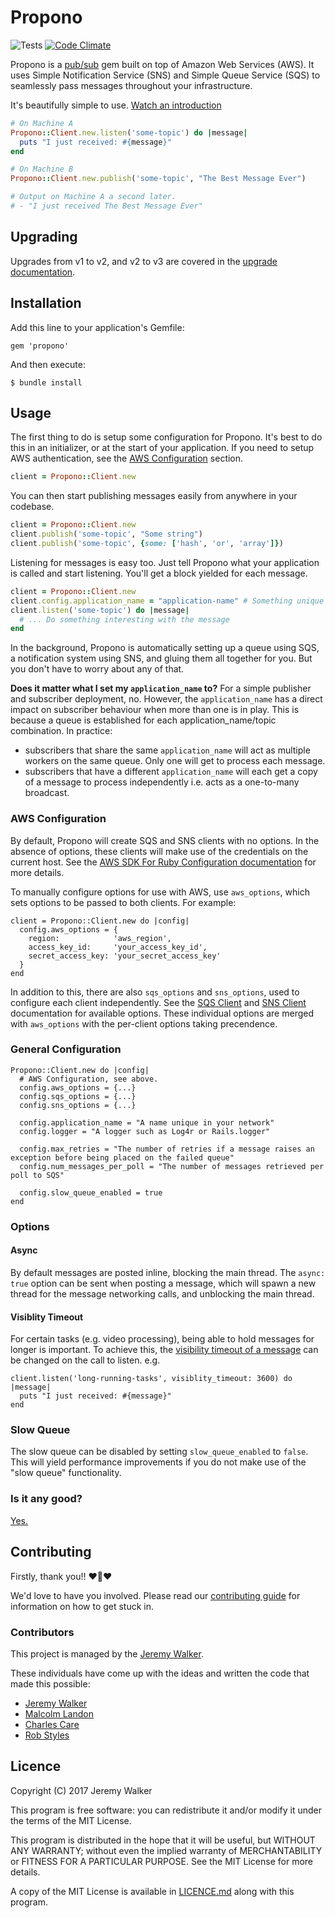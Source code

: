 # Propono

![Tests](https://github.com/iHiD/propono/workflows/Tests/badge.svg)
[![Code Climate](https://codeclimate.com/github/iHiD/propono.png)](https://codeclimate.com/github/iHiD/propono)

Propono is a [pub/sub](http://en.wikipedia.org/wiki/Publish-subscribe_pattern) gem built on top of Amazon Web Services (AWS). It uses Simple Notification Service (SNS) and Simple Queue Service (SQS) to seamlessly pass messages throughout your infrastructure.

It's beautifully simple to use. [Watch an introduction](https://www.youtube.com/watch?v=ZM3-Gl5DVgM)

```ruby
# On Machine A
Propono::Client.new.listen('some-topic') do |message|
  puts "I just received: #{message}"
end

# On Machine B
Propono::Client.new.publish('some-topic', "The Best Message Ever")

# Output on Machine A a second later.
# - "I just received The Best Message Ever"
```

## Upgrading

Upgrades from v1 to v2, and v2 to v3 are covered in the [upgrade documentation](docs/upgrading.md).

## Installation

Add this line to your application's Gemfile:

    gem 'propono'

And then execute:

    $ bundle install

## Usage

The first thing to do is setup some configuration for Propono.
It's best to do this in an initializer, or at the start of your application.
If you need to setup AWS authentication, see the [AWS Configuration](#aws-configuration) section.

```ruby
client = Propono::Client.new
```

You can then start publishing messages easily from anywhere in your codebase.

```ruby
client = Propono::Client.new
client.publish('some-topic', "Some string")
client.publish('some-topic', {some: ['hash', 'or', 'array']})
```

Listening for messages is easy too. Just tell Propono what your application is called and start listening. You'll get a block yielded for each message.

```ruby
client = Propono::Client.new
client.config.application_name = "application-name" # Something unique to this app.
client.listen('some-topic') do |message|
  # ... Do something interesting with the message
end
```
In the background, Propono is automatically setting up a queue using SQS, a notification system using SNS, and gluing them all together for you. But you don't have to worry about any of that.

**Does it matter what I set my `application_name` to?**
For a simple publisher and subscriber deployment, no.
However, the `application_name` has a direct impact on subscriber behaviour when more than one is in play.
This is because a queue is established for each application_name/topic combination. In practice:
* subscribers that share the same `application_name` will act as multiple workers on the same queue. Only one will get to process each message.
* subscribers that have a different `application_name` will each get a copy of a message to process independently i.e. acts as a one-to-many broadcast.

### AWS Configuration

By default, Propono will create SQS and SNS clients with no options.
In the absence of options, these clients will make use of the credentials on the current host.
See the [AWS SDK For Ruby Configuration documentation](https://docs.aws.amazon.com/sdk-for-ruby/v3/developer-guide/setup-config.html) for more details.

To manually configure options for use with AWS, use `aws_options`, which sets options to be passed to both clients. For example:

    client = Propono::Client.new do |config|
      config.aws_options = {
        region:            'aws_region',
        access_key_id:     'your_access_key_id',
        secret_access_key: 'your_secret_access_key'        
      }
    end

In addition to this, there are also `sqs_options` and `sns_options`, used to configure each client independently.
See the [SQS Client](https://docs.aws.amazon.com/sdk-for-ruby/v3/api/Aws/SQS/Client.html#initialize-instance_method) and [SNS Client](https://docs.aws.amazon.com/sdk-for-ruby/v3/api/Aws/SNS/Client.html#initialize-instance_method) documentation for available options.
These individual options are merged with `aws_options` with the per-client options taking precendence.

### General Configuration

```
Propono::Client.new do |config|
  # AWS Configuration, see above.
  config.aws_options = {...}
  config.sqs_options = {...}
  config.sns_options = {...}

  config.application_name = "A name unique in your network"
  config.logger = "A logger such as Log4r or Rails.logger"

  config.max_retries = "The number of retries if a message raises an exception before being placed on the failed queue"
  config.num_messages_per_poll = "The number of messages retrieved per poll to SQS"

  config.slow_queue_enabled = true
end
```

### Options

#### Async

By default messages are posted inline, blocking the main thread. The `async: true` option can be sent when posting a message, which will spawn a new thread for the message networking calls, and unblocking the main thread.

#### Visiblity Timeout

For certain tasks (e.g. video processing), being able to hold messages for longer is important. To achieve this, the [visibility timeout of a message](http://docs.aws.amazon.com/AWSSimpleQueueService/latest/SQSDeveloperGuide/sqs-visibility-timeout.html) can be changed on the call to listen. e.g.

```
client.listen('long-running-tasks', visiblity_timeout: 3600) do |message|
  puts "I just received: #{message}"
end
```

### Slow Queue

The slow queue can be disabled by setting `slow_queue_enabled` to `false`. This will yield performance improvements if you do not make use of the "slow queue" functionality.

### Is it any good?

[Yes.](http://news.ycombinator.com/item?id=3067434)

## Contributing

Firstly, thank you!! :heart::sparkling_heart::heart:

We'd love to have you involved. Please read our [contributing guide](https://github.com/iHiD/propono/tree/master/CONTRIBUTING.md) for information on how to get stuck in.

### Contributors

This project is managed by the [Jeremy Walker](http://ihid.co.uk).

These individuals have come up with the ideas and written the code that made this possible:

- [Jeremy Walker](https://github.com/iHiD)
- [Malcolm Landon](https://github.com/malcyL)
- [Charles Care](https://github.com/ccare)
- [Rob Styles](https://github.com/mmmmmrob)

## Licence

Copyright (C) 2017 Jeremy Walker

This program is free software: you can redistribute it and/or modify
it under the terms of the MIT License.

This program is distributed in the hope that it will be useful,
but WITHOUT ANY WARRANTY; without even the implied warranty of
MERCHANTABILITY or FITNESS FOR A PARTICULAR PURPOSE.  See the
MIT License for more details.

A copy of the MIT License is available in [LICENCE.md](https://github.com/iHiD/propono/blob/master/LICENCE.md)
along with this program.
